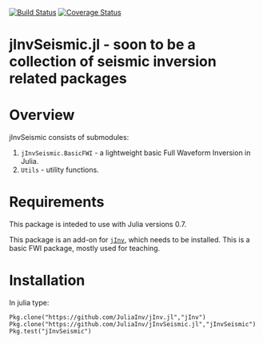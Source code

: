 

[![Build Status](https://travis-ci.org/JuliaInv/jInvSeismic.jl.svg?branch=master)](https://travis-ci.org/JuliaInv/jInvSeismic.jl)
[![Coverage Status](https://coveralls.io/repos/github/JuliaInv/jInvSeismic.jl/badge.svg?branch=master)](https://coveralls.io/github/JuliaInv/jInvSeismic.jl?branch=master)

# jInvSeismic.jl - soon to be a collection of seismic inversion related packages 

# Overview

jInvSeismic consists of submodules:

1. `jInvSeismic.BasicFWI` - a lightweight basic Full Waveform Inversion in Julia.
2. `Utils` - utility functions.


# Requirements

This package is inteded to use with Julia versions 0.7.

This package is an add-on for [`jInv`](https://github.com/JuliaInv/jInv.jl), which needs to be installed. This is a basic FWI package, mostly used for teaching.

# Installation

In julia type:

``` 
Pkg.clone("https://github.com/JuliaInv/jInv.jl","jInv")
Pkg.clone("https://github.com/JuliaInv/jInvSeismic.jl","jInvSeismic")
Pkg.test("jInvSeismic")
```
